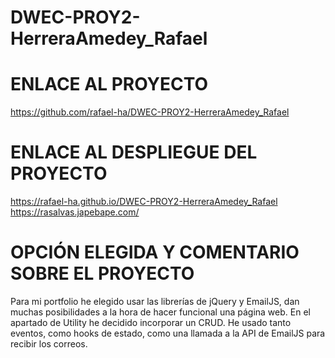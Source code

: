 # DWEC-PROY2-HerreraAmedey_Rafael
# ENLACE AL PROYECTO
https://github.com/rafael-ha/DWEC-PROY2-HerreraAmedey_Rafael

# ENLACE AL DESPLIEGUE DEL PROYECTO
https://rafael-ha.github.io/DWEC-PROY2-HerreraAmedey_Rafael
https://rasalvas.japebape.com/
# OPCIÓN ELEGIDA Y COMENTARIO SOBRE EL PROYECTO
Para mi portfolio he elegido usar las librerías de jQuery y EmailJS, dan muchas posibilidades a la hora de hacer funcional una página web. En el apartado de Utility he decidido incorporar un CRUD. He usado tanto eventos, como hooks de estado, como una llamada a la API de EmailJS para recibir los correos.